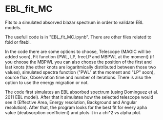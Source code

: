 # EBL_fit_MC
Fits to a simulated absorved blazar spectrum in order to validate EBL models.

The usefull code is in "EBL_fit_MC.ipynb". There are other files related to fold or fitebl.

In the code there are some options to choose, Telescope (MAGIC will be added soon), Fit function (PWL, LP, freeLP and MBPWL at the moment) (if you choose the MBPWL you can also choose the position of the first and last knots (the other knots are logaritmically distributed between those two values), simulated spectra function ("PWL" at the moment and "LP" soon), source flux, Observation time and number of iterations. There is also the option to use the energy migration or not.

The code first simulates an EBL absorbed spectrum (using Dominguez et al. 2011 EBL model). After that it simulates how the selected telescope would see it (Effective Area, Energy resolution, Background and Angular resolution). After that, the program looks for the best fit for every apha value (deabsorption coefficient) and plots it in a chi^2 vs alpha plot. 
